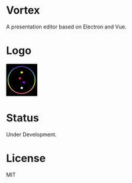 # Vortex
A presentation editor based on Electron and Vue.

# Logo
![Logo](./static/images/logo.png)

# Status
Under Development.

# License
MIT
